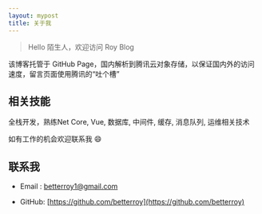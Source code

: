 ```yaml
---
layout: mypost
title: 关于我
---
```


> Hello 陌生人，欢迎访问 Roy Blog

该博客托管于 GitHub Page，国内解析到腾讯云对象存储，以保证国内外的访问速度，留言页面使用腾讯的“吐个槽”

## 相关技能

全栈开发，熟练Net Core, Vue, 数据库, 中间件, 缓存, 消息队列, 运维相关技术

如有工作的机会欢迎联系我 😄

## 联系我

- Email&nbsp;: [betterroy1@gmail.com](mailto:betterroy1@gmail.com)

- GitHub: [https://github.com/betterroy](https://github.com/betterroy)
